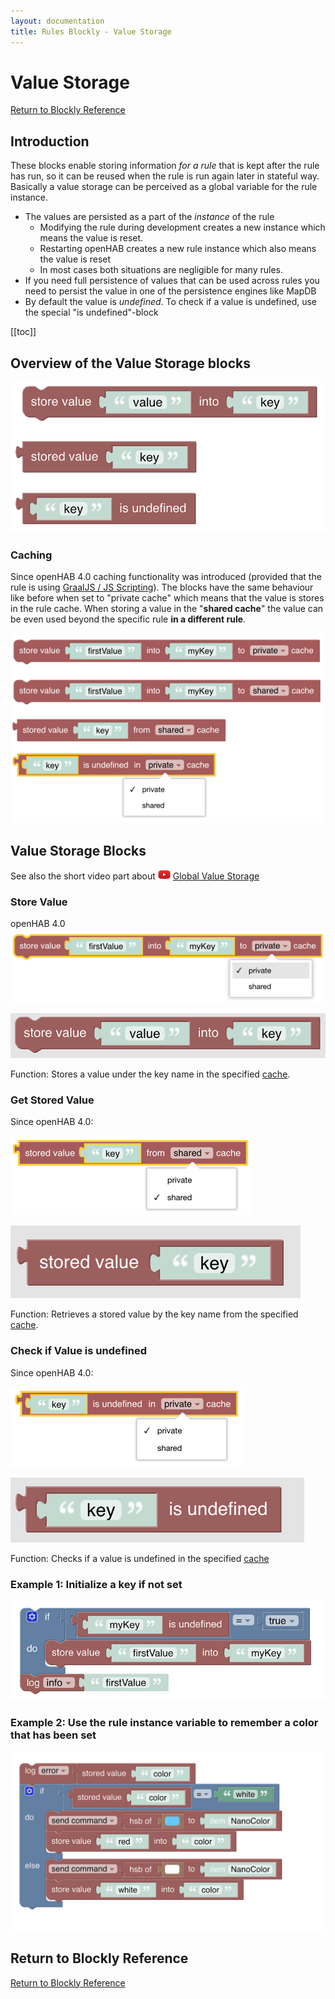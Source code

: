 ```yaml
---
layout: documentation
title: Rules Blockly - Value Storage
---
```

<!-- markdownlint-disable MD036 -->

# Value Storage

[Return to Blockly Reference](index.html#value-storage)

## Introduction

These blocks enable storing information _for a rule_ that is kept after the rule has run, so it can be reused when the rule is run again later in stateful way.
Basically a value storage can be perceived as a global variable for the rule instance.

- The values are persisted as a part of the _instance_ of the rule
  - Modifying the rule during development creates a new instance which means the value is reset.
  - Restarting openHAB creates a new rule instance which also means the value is reset
  - In most cases both situations are negligible for many rules.
- If you need full persistence of values that can be used across rules you need to persist the value in one of the persistence engines like MapDB
- By default the value is _undefined_.
To check if a value is undefined, use the special "is undefined"-block

[[toc]]

## Overview of the Value Storage blocks

![value-storage-blocks](../images/blockly/blockly-value-storage.png)

### Caching

Since openHAB 4.0 caching functionality was introduced (provided that the rule is using [GraalJS / JS Scripting](/docs/configuration/blockly/#openhab-3-openhab-4-migration)).
The blocks have the same behaviour like before when set to "private cache" which means that the value is stores in the rule cache.
When storing a value in the "**shared cache**" the value can be even used beyond the specific rule **in a different rule**.

![value-storage-blocks-cache](../images/blockly/blockly-value-storage-cache.png)

## Value Storage Blocks

See also the short video part about ![youtube](../images/blockly/youtube-logo-small.png) [Global Value Storage](https://youtu.be/KwhYKy1_qVk?t=2060)

### Store Value

openHAB 4.0
![store-value-cache](../images/blockly/blockly-value-store-cache.png)

![store-value](../images/blockly/blockly-value-store.png)

Function: Stores a value under the key name in the specified [cache](#caching).

### Get Stored Value

Since openHAB 4.0:

![blockly-value-get-cache](../images/blockly/blockly-value-get-cache.png)

![get-stored-value](../images/blockly/blockly-value-get.png)

Function: Retrieves a stored value by the key name from the specified [cache](#caching).

### Check if Value is undefined

Since openHAB 4.0:

![get-stored-value](../images/blockly/blockly-value-is-defined-cache.png)

![value-is-defined](../images/blockly/blockly-value-is-defined.png)

Function: Checks if a value is undefined in the specified [cache](#caching)

### Example 1: Initialize a key if not set

![example1](../images/blockly/blockly-value-example1.png)

### Example 2: Use the rule instance variable to remember a color that has been set

![example2](../images/blockly/blockly-value-example2.png)

## Return to Blockly Reference

[Return to Blockly Reference](index.html#value-storage)

